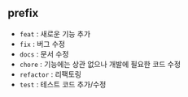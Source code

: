 ## prefix

- `feat` : 새로운 기능 추가
- `fix` : 버그 수정
- `docs` : 문서 수정
- `chore` : 기능에는 상관 없으나 개발에 필요한 코드 수정
- `refactor` : 리팩토링
- `test` : 테스트 코드 추가/수정
